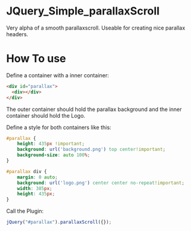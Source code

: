 # JQuery_Simple_parallaxScroll
Very alpha of a smooth parallaxscroll. Useable for creating nice parallax headers.

# How To use
Define a container with a inner container:
```html
<div id="parallax">
  <div></div>
</div>
```
The outer container should hold the parallax background and the inner container should hold the Logo.

Define a style for both containers like this:

```css
#parallax {
    height: 435px !important;
    background: url('background.png') top center!important;
    background-size: auto 100%;
}

#parallax div {
    margin: 0 auto;
    background: url('logo.png') center center no-repeat!important;
    width: 385px;
    height: 435px;
}
```

Call the Plugin:

```javascript
jQuery("#parallax").parallaxScroll({});
```
